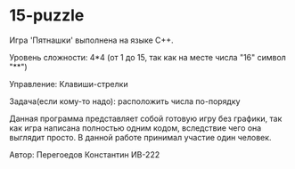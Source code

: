 # 15-puzzle
Игра 'Пятнашки' выполнена на языке С++. 

Уровень сложности: 4*4 (от 1 до 15, так как на месте числа "16" символ "**") 

Управление: Клавиши-стрелки

Задача(если кому-то надо): расположить числа по-порядку

Данная программа представляет собой готовую игру без графики, так как игра написана полностью одним кодом, вследствие чего она выглядит просто. В данной работе принимал участие один человек. 

Автор: Перегоедов Константин ИВ-222 
